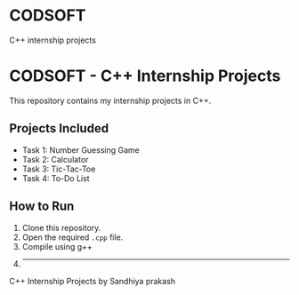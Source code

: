# CODSOFT
C++ internship projects
# CODSOFT - C++ Internship Projects  

This repository contains my internship projects in C++.  

## Projects Included
- Task 1: Number Guessing Game  
- Task 2: Calculator  
- Task 3: Tic-Tac-Toe  
- Task 4: To-Do List  

## How to Run
1. Clone this repository.  
2. Open the required `.cpp` file.  
3. Compile using g++
4. ---
C++ Internship Projects by Sandhiya prakash
